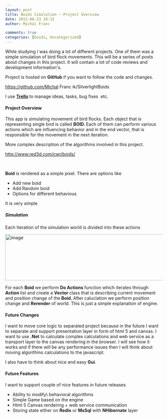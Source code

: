 ```yaml
---
layout: post
title: Boids Simulation – Project Overview
date: 2012-06-23 19:32
author: Michal Franc

comments: true
categories: [boids, Uncategorized]
---
```

While studying I was doing a lot of different projects. One of them was a simple simulation of bird flock movements. This will be a series of posts about changes in this project. It will contain a lot of code reviews and development information's.

Project is hosted on <strong>GitHub</strong> if you want to follow the code and changes.

<a href="https://github.com/Michal Franc
ik/SilverlightBoids">https://github.com/Michal Franc
ik/SilverlightBoids</a>

I use <a href="https://trello.com/"><strong>Trello</strong></a><strong> </strong>to manage ideas, tasks, bug fixes  etc.
<h4>Project Overview</h4>
This app is simulating movement of bird flocks. Each object that is representing single bird is called <strong>BOID. </strong>Each of them can perform various actions which are influencing behavior and in the end vector, that is responsible for the movement in the next iteration.

More complex description of the algorithms involved in this project.

<a href="http://www.red3d.com/cwr/boids/">http://www.red3d.com/cwr/boids/</a>

&nbsp;

<strong>Boid</strong> is rendered as a simple pixel. There are options like
<ul>
	<li>Add new boid</li>
	<li>Add Random boid</li>
	<li>Options for different behavious</li>
</ul>
It is very simple
<h5>Simulation</h5>
Each Iteration of the simulation world is divided into these actions

<a href="http://www.mfranc.com/wp-content/uploads/2012/06/image5.png"><img style="background-image: none; padding-left: 0px; padding-right: 0px; display: block; float: none; margin-left: auto; margin-right: auto; padding-top: 0px; border: 0px;" title="image" src="http://www.mfranc.com/wp-content/uploads/2012/06/image_thumb5.png" alt="image" width="534" height="148" border="0" /></a>

For each <strong>Boid </strong>we perform <strong>Do Actions </strong>function which iterates through <strong>Action </strong>list and create a <strong>Vector </strong>class that is describing current movement and position change of the<strong> Boid. </strong>After caluclation we perform position change and <strong>Rerender</strong> of world. This is just a simple explanation of engine.
<h4>Future Changes</h4>
I want to move core logic to separated project because in the future I want to separate and support presentation layer in form of html 5 and canvas. I want to use <strong>.Net</strong> to calculate complex calculations and web service as a transport layer to the canvas rendering in the browser. I will see how it works and if there will be any performance issues then I will think about moving algorithms calculations to the javascript.

I also have to think about nice and easy <strong>Gui</strong>.
<h4>Future Features</h4>
I want to support couple of nice features in future releases
<ul>
	<li>Ability to modify\ behavioral algorithms</li>
	<li>Simple Game based on the engine</li>
	<li>Html 5 Canvas rendering + web service communication</li>
	<li>Storing state either on <strong>Redis</strong> or <strong>MsSql</strong> with <strong>NHibernate</strong> layer</li>
</ul>
